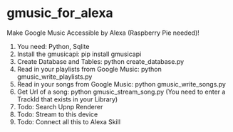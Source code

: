 # gmusic_for_alexa
Make Google Music Accessible by Alexa (Raspberry Pie needed)!

1. You need: Python, Sqlite
2. Install the gmusicapi: pip install gmusicapi
3. Create Database and Tables: python create_database.py
4. Read in your playlists from Google Music: python gmusic_write_playlists.py
5. Read in your songs from Google Music: python gmusic_write_songs.py
6. Get Url of a song: python gmusic_stream_song.py (You need to enter a TrackId that exists in your Library)
7. Todo: Search Upnp Renderer
8. Todo: Stream to this device
9. Todo: Connect all this to Alexa Skill